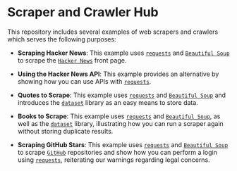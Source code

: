# Scraper and Crawler Hub

This repository includes several examples of web scrapers and crawlers which serves the following purposes:

* __Scraping Hacker News__: This example uses [`requests`](https://requests.readthedocs.io/en/latest/) and [`Beautiful Soup`](https://beautiful-soup-4.readthedocs.io/en/latest/) to scrape the [`Hacker News`](https://news.ycombinator.com/news) front page.

* __Using the Hacker News API__: This example provides an alternative by showing how you can use APIs with [`requests`](https://requests.readthedocs.io/en/latest/).

* __Quotes to Scrape__: This example uses [`requests`](https://requests.readthedocs.io/en/latest/) and [`Beautiful Soup`](https://beautiful-soup-4.readthedocs.io/en/latest/) and introduces the [`dataset`](https://dataset.readthedocs.io/en/latest/) library as an easy means to store data.

* __Books to Scrape__: This example uses [`requests`](https://requests.readthedocs.io/en/latest/) and [`Beautiful Soup`](https://beautiful-soup-4.readthedocs.io/en/latest/), as well as the [`dataset`](https://dataset.readthedocs.io/en/latest/) library, illustrating how you can run a scraper again without storing duplicate results.

* __Scraping GitHub Stars__: This example uses [`requests`](https://requests.readthedocs.io/en/latest/) and [`Beautiful Soup`](https://beautiful-soup-4.readthedocs.io/en/latest/) to scrape [`GitHub`](https://github.com/) repositories and show how you can perform a login using [`requests`](https://requests.readthedocs.io/en/latest/), reiterating our warnings regarding legal concerns.
